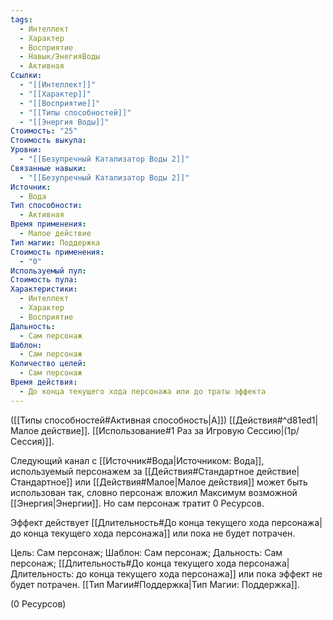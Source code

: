 ```yaml
---
tags:
  - Интеллект
  - Характер
  - Восприятие
  - Навык/ЭнегияВоды
  - Активная
Ссылки:
  - "[[Интеллект]]"
  - "[[Характер]]"
  - "[[Восприятие]]"
  - "[[Типы способностей]]"
  - "[[Энергия Воды]]"
Стоимость: "25"
Стоимость выкупа: 
Уровни:
  - "[[Безупречный Катализатор Воды 2]]"
Связанные навыки:
  - "[[Безупречный Катализатор Воды 2]]"
Источник:
  - Вода
Тип способности:
  - Активная
Время применения:
  - Малое действие
Тип магии: Поддержка
Стоимость применения:
  - "0"
Используемый пул: 
Стоимость пула: 
Характеристики:
  - Интеллект
  - Характер
  - Восприятие
Дальность:
  - Сам персонаж
Шаблон:
  - Сам персонаж
Количество целей:
  - Сам персонаж
Время действия:
  - До конца текущего хода персонажа или до траты эффекта
---
```

([[Типы способностей#Активная способность|А]]) [[Действия#^d81ed1|Малое действие]]. [[Использование#1 Раз за Игровую Сессию|(1р/Сессия)]]. 

Следующий канал с [[Источник#Вода|Источником: Вода]], используемый персонажем за [[Действия#Стандартное действие|Стандартное]] или [[Действия#Малое|Малое действия]] может быть использован так, словно персонаж вложил Максимум возможной [[Энергия|Энергии]]. Но сам персонаж тратит 0 Ресурсов.   

Эффект действует [[Длительность#До конца текущего хода персонажа| до конца текущего хода персонажа]] или пока не будет потрачен. 

Цель: Сам персонаж; Шаблон: Сам персонаж; Дальность: Сам персонаж; [[Длительность#До конца текущего хода персонажа|Длительность: до конца текущего хода персонажа]] или пока эффект не будет потрачен. [[Тип Магии#Поддержка|Тип Магии: Поддержка]].

(0 Ресурсов)
